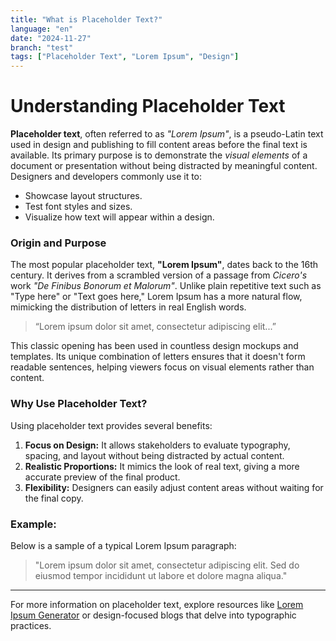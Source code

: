 ```yaml
---
title: "What is Placeholder Text?"
language: "en"
date: "2024-11-27"
branch: "test"
tags: ["Placeholder Text", "Lorem Ipsum", "Design"]
---
```


# Understanding Placeholder Text

**Placeholder text**, often referred to as *"Lorem Ipsum"*, is a pseudo-Latin text used in design and publishing to fill content areas before the final text is available. Its primary purpose is to demonstrate the *visual elements* of a document or presentation without being distracted by meaningful content. Designers and developers commonly use it to:

- Showcase layout structures.
- Test font styles and sizes.
- Visualize how text will appear within a design.

### Origin and Purpose

The most popular placeholder text, **"Lorem Ipsum"**, dates back to the 16th century. It derives from a scrambled version of a passage from *Cicero's* work *"De Finibus Bonorum et Malorum"*. Unlike plain repetitive text such as "Type here" or "Text goes here," Lorem Ipsum has a more natural flow, mimicking the distribution of letters in real English words. 

> “Lorem ipsum dolor sit amet, consectetur adipiscing elit...”  

This classic opening has been used in countless design mockups and templates. Its unique combination of letters ensures that it doesn't form readable sentences, helping viewers focus on visual elements rather than content.

### Why Use Placeholder Text?

Using placeholder text provides several benefits:

1. **Focus on Design:** It allows stakeholders to evaluate typography, spacing, and layout without being distracted by actual content.
2. **Realistic Proportions:** It mimics the look of real text, giving a more accurate preview of the final product.
3. **Flexibility:** Designers can easily adjust content areas without waiting for the final copy.

### Example:

Below is a sample of a typical Lorem Ipsum paragraph:

> "Lorem ipsum dolor sit amet, consectetur adipiscing elit. Sed do eiusmod tempor incididunt ut labore et dolore magna aliqua."

---

For more information on placeholder text, explore resources like [Lorem Ipsum Generator](https://www.lipsum.com) or design-focused blogs that delve into typographic practices.

